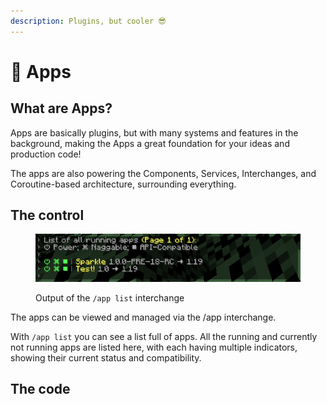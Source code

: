 ```yaml
---
description: Plugins, but cooler 😎
---
```


# 📱 Apps

## What are Apps?

Apps are basically plugins, but with many systems and features in the background, making the Apps a great foundation for your ideas and production code!

The apps are also powering the Components, Services, Interchanges, and Coroutine-based architecture, surrounding everything.

## The control

<figure><img src="../.gitbook/assets/image (2).png" alt=""><figcaption><p>Output of the <code>/app list</code> interchange</p></figcaption></figure>

The apps can be viewed and managed via the /app interchange.

With `/app list` you can see a list full of apps. All the running and currently not running apps are listed here, with each having multiple indicators, showing their current status and compatibility.

## The code
